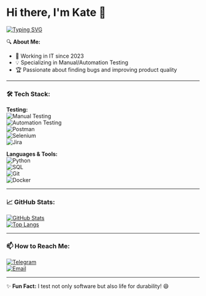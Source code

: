 # Hi there, I'm Kate 👋  
<a align="center" href="https://git.io/typing-svg"><img src="https://readme-typing-svg.herokuapp.com?font=Fira+Code&pause=1000&color=AB75BD&width=435&lines=QA+Automation;Quality+Assurance+Engineer;Web+testing;API+testing" alt="Typing SVG" /></a>

🔍 **About Me:**  
- 🚀 Working in IT since 2023 
- 💡 Specializing in Manual/Automation Testing  
- 🏆 Passionate about finding bugs and improving product quality  

---

### 🛠 Tech Stack:  
**Testing:**  
![Manual Testing](https://img.shields.io/badge/-Manual_Testing-FF6B6B?style=flat)  
![Automation Testing](https://img.shields.io/badge/-Automation-43B02A?style=flat)  
![Postman](https://img.shields.io/badge/-Postman-FF6C37?style=flat&logo=postman)  
![Selenium](https://img.shields.io/badge/-Selenium-43B02A?style=flat&logo=selenium)  
![Jira](https://img.shields.io/badge/-Jira-0052CC?style=flat&logo=jira)  

**Languages & Tools:**  
![Python](https://img.shields.io/badge/-Python-3776AB?style=flat&logo=python)  
![SQL](https://img.shields.io/badge/-SQL-4479A1?style=flat&logo=postgresql)  
![Git](https://img.shields.io/badge/-Git-F05032?style=flat&logo=git)  
![Docker](https://img.shields.io/badge/-Docker-2496ED?style=flat&logo=docker)  

---

### 📈 GitHub Stats:  
[![GitHub Stats](https://github-readme-stats.vercel.app/api?username=YOUR_USERNAME&show_icons=true&theme=radical)](https://github.com/katinagon)  
[![Top Langs](https://github-readme-stats.vercel.app/api/top-langs/?username=YOUR_USERNAME&layout=compact&theme=radical)](https://github.com/katinagon)  

---

### 📫 How to Reach Me:  
[![Telegram](https://img.shields.io/badge/-Telegram-0088cc?style=flat&logo=telegram)](https://t.me/katinagon)   
[![Email](https://img.shields.io/badge/-Email-D14836?style=flat&logo=gmail)](mailto:katinagon@yandex.ru)  

---

✨ **Fun Fact:** I test not only software but also life for durability! 😄  
